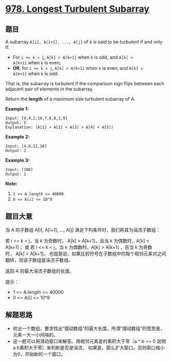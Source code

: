 # [978. Longest Turbulent Subarray](https://leetcode.com/problems/longest-turbulent-subarray/)

## 题目

A subarray `A[i], A[i+1], ..., A[j]` of `A` is said to be *turbulent* if and only if:

- For `i <= k < j`, `A[k] > A[k+1]` when `k` is odd, and `A[k] < A[k+1]` when `k` is even;
- **OR**, for `i <= k < j`, `A[k] > A[k+1]` when `k` is even, and `A[k] < A[k+1]` when `k` is odd.

That is, the subarray is turbulent if the comparison sign flips between each adjacent pair of elements in the subarray.

Return the **length** of a maximum size turbulent subarray of A.

**Example 1:**

    Input: [9,4,2,10,7,8,8,1,9]
    Output: 5
    Explanation: (A[1] > A[2] < A[3] > A[4] < A[5])

**Example 2:**

    Input: [4,8,12,16]
    Output: 2

**Example 3:**

    Input: [100]
    Output: 1

**Note:**

1. `1 <= A.length <= 40000`
2. `0 <= A[i] <= 10^9`


## 题目大意


当 A 的子数组 A[i], A[i+1], ..., A[j] 满足下列条件时，我们称其为湍流子数组：

若 i <= k < j，当 k 为奇数时， A[k] > A[k+1]，且当 k 为偶数时，A[k] < A[k+1]；
或 若 i <= k < j，当 k 为偶数时，A[k] > A[k+1] ，且当 k 为奇数时， A[k] < A[k+1]。
也就是说，如果比较符号在子数组中的每个相邻元素对之间翻转，则该子数组是湍流子数组。

返回 A 的最大湍流子数组的长度。

提示：

- 1 <= A.length <= 40000
- 0 <= A[i] <= 10^9



## 解题思路


- 给出一个数组，要求找出“摆动数组”的最大长度。所谓“摆动数组”的意思是，元素一大一小间隔的。
- 这一题可以用滑动窗口来解答。用相邻元素差的乘积大于零（a ^ b >= 0 说明a b乘积大于零）来判断是否是湍流， 如果是，那么扩大窗口。否则窗口缩小为0，开始新的一个窗口。